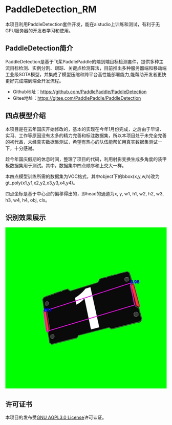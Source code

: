 # PaddleDetection_RM

本项目利用PaddleDetection套件开发，能在aistudio上训练和测试，有利于无GPU服务器的开发者学习和使用。

## PaddleDetection简介

PaddleDetection是基于飞桨PaddlePaddle的端到端目标检测套件，提供多种主流目标检测、实例分割、跟踪、关键点检测算法，目前推出多种服务器端和移动端工业级SOTA模型，并集成了模型压缩和跨平台高性能部署能力,能帮助开发者更快更好完成端到端全开发流程。

- Github地址：https://github.com/PaddlePaddle/PaddleDetection
- Gitee地址：https://gitee.com/PaddlePaddle/PaddleDetection



## 四点模型介绍

本项目是在去年国庆开始修改的，基本的实现在今年1月份完成，之后由于毕设、实习、工作等原因没有太多的精力完善和标注数据集，所以本项目处于未完全完善的初代品，未经真实数据集测试，希望有热心的队伍能帮忙用真实数据集测试一下，十分感谢。

趁今年国庆假期的休息时间，整理了项目的代码，利用射影变换生成多角度的装甲板数据集用于测试。其中，数据集中四点顺序和上交大一样。

本四点模型训练所需的数据集为VOC格式，其中object下的bbox(x,y,w,h)改为gt_poly(x1,y1,x2,y2,x3,y3,x4,y4)。

四点坐标是基于中心点的偏移得出的，即head的通道为x, y, w1, h1, w2, h2, w3, h3, w4, h4, obj, cls。



## 识别效果展示

![](out.jpg)



## 许可证书

本项目的发布受[GNU AGPL3.0 License](https://www.gnu.org/licenses/agpl-3.0.en.html)许可认证。
